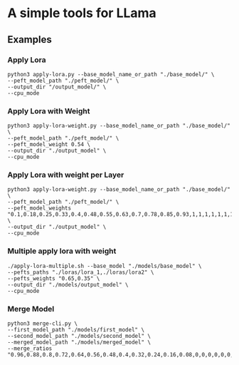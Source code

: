 # A simple tools for LLama

## Examples

### Apply Lora

```
python3 apply-lora.py --base_model_name_or_path "./base_model/" \
--peft_model_path "./peft_model/" \
--output_dir "/output_model/" \
--cpu_mode
```

### Apply Lora with Weight

```
python3 apply-lora-weight.py --base_model_name_or_path "./base_model/" \
--peft_model_path "./peft_model/" \
--peft_model_weight 0.54 \
--output_dir "./output_model" \
--cpu_mode
```

### Apply Lora with weight per Layer

```
python3 apply-lora-weight.py --base_model_name_or_path "./base_model/" \
--peft_model_path "./peft_model/" \
--peft_model_weights "0.1,0.18,0.25,0.33,0.4,0.48,0.55,0.63,0.7,0.78,0.85,0.93,1,1,1,1,1,1,1,1,1,1,1,1,1,1,1,1,1,1,1,1" \
--output_dir "./output_model" \
--cpu_mode
```

### Multiple apply lora with weight

```
./apply-lora-multiple.sh --base_model "./models/base_model" \
--pefts_paths "./loras/lora_1,./loras/lora2" \
--pefts_weights "0.65,0.35" \
--output_dir "./models/output_model" \
--cpu_mode
```

### Merge Model

```
python3 merge-cli.py \
--first_model_path "./models/first_model" \
--second_model_path "./models/second_model" \
--merged_model_path "./models/merged_model" \
--merge_ratios "0.96,0.88,0.8,0.72,0.64,0.56,0.48,0.4,0.32,0.24,0.16,0.08,0,0,0,0,0,0,0,0,0,0,0,0,0,0,0,0,0,0,0,0"
```

